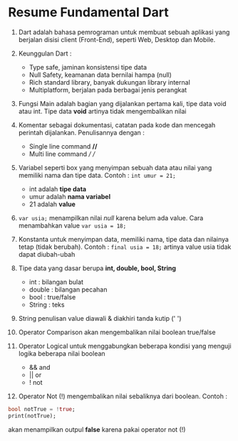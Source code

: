 # Resume Fundamental Dart

1. Dart adalah bahasa pemrograman untuk membuat sebuah aplikasi yang berjalan disisi client (Front-End), seperti Web, Desktop dan Mobile.

2. Keunggulan Dart :
    - Type safe, jaminan konsistensi tipe data
    - Null Safety, keamanan data bernilai hampa (null)
    - Rich standard library, banyak dukungan library internal
    - Multiplatform, berjalan pada berbagai jenis perangkat

3. Fungsi Main adalah bagian yang dijalankan pertama kali, tipe data void atau int. Tipe data **void** artinya tidak mengembalikan nilai

4. Komentar sebagai dokumentasi, catatan pada kode dan mencegah perintah dijalankan. Penulisannya dengan :
    - Single line command **//**
    - Multi line command **/*  */**

5.  Variabel seperti box yang menyimpan sebuah data atau nilai yang memiliki nama dan tipe data. Contoh : `int umur = 21;` 
    - int adalah **tipe data**
    - umur adalah **nama variabel**
    - 21 adalah **value**

6. `var usia;` menampilkan nilai *null* karena belum ada value. Cara menambahkan value `var usia = 18;`

7. Konstanta untuk menyimpan data, memiliki nama, tipe data dan nilainya tetap (tidak berubah). Contoh : `final usia = 18;` artinya value usia tidak dapat diubah-ubah

8. Tipe data yang dasar berupa **int, double, bool, String**
    - int : bilangan bulat
    - double : bilangan pecahan
    - bool : true/false
    - String : teks

9. String penulisan value diawali & diakhiri tanda kutip (' ')

10. Operator Comparison akan mengembalikan nilai boolean true/false

11. Operator Logical untuk menggabungkan beberapa kondisi yang menguji logika beberapa nilai boolean
    - && and
    - || or
    - ! not

12. Operator Not (!) mengembalikan nilai sebaliknya dari boolean. Contoh : 

```dart
bool notTrue = !true;
print(notTrue);
```
akan menampilkan outpul **false** karena pakai operator not (!)
